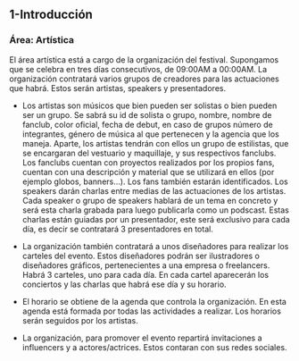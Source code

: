 ## 1-Introducción
### Área: Artística
El área artística está a cargo de la organización del festival. Supongamos que se celebra en tres días consecutivos, de 09:00AM a 00:00AM.
La organización contratará varios grupos de creadores para las actuaciones que habrá. Estos serán artistas, speakers y presentadores.

- Los artistas son músicos que bien pueden ser solistas o bien pueden ser un grupo. Se sabrá su id de solista o grupo, nombre, nombre de fanclub, color oficial, fecha de debut, en caso de grupos número de integrantes, género de música al que pertenecen y la agencia que los maneja. Aparte, los artistas tendrán  con ellos un grupo de estilistas, que se encargaran del vestuario y maquillaje, y sus respectivos fanclubs.
Los fanclubs cuentan con proyectos realizados por los propios fans, cuentan con una descripción y material que se utilizará en ellos (por ejemplo globos, banners…). Los fans también estarán identificados.
Los speakers darán charlas entre medias de las actuaciones de los artistas. Cada speaker o grupo de speakers hablará de un tema en concreto y será esta charla grabada para luego publicarla como un podscast. Estas charlas están guiadas por un presentador, este será exclusivo para cada día, es decir se contratará 3 presentadores en total. 

- La organización también contratará a unos diseñadores para realizar los carteles del evento. 
Estos diseñadores podrán ser ilustradores o diseñadores gráficos, pertenecientes a una empresa o freelancers. Habrá 3 carteles, uno para cada día. En cada cartel aparecerán los conciertos y las charlas que habrá ese día y su horario.

- El horario se obtiene de la agenda que controla la organización. En esta agenda está formada por todas las actividades a realizar. Los horarios serán seguidos por los artistas.

- La organización, para promover el evento repartirá invitaciones a influencers y a actores/actrices. Estos contaran con sus redes sociales.


